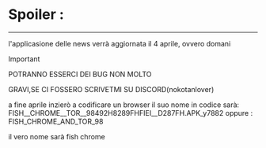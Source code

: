 # Spoiler :

---------------------------------------

l'applicasione delle news verrà aggiornata il 4 aprile, ovvero domani

>[!IMPORTANT]
>POTRANNO ESSERCI DEI BUG NON MOLTO
>
>GRAVI,SE CI FOSSERO SCRIVETMI SU DISCORD(nokotanlover)
>

a fine aprile inzierò a codificare un browser
il suo nome in codice sarà: FISH__CHROME__TOR__98492H8289FHFIEI__D287FH.APK_y7882
oppure : FISH_CHROME_AND_TOR_98

il vero nome sarà fish chrome
